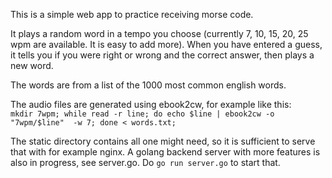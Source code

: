 This is a simple web app to practice receiving morse code.

It plays a random word in a tempo you choose (currently 7, 10, 15, 20, 25 wpm are available. It is easy to add more).
When you have entered a guess, it tells you if you were right or wrong and the correct answer, then plays a new word.

The words are from a list of the 1000 most common english words.

The audio files are generated using ebook2cw, for example like this:  
`mkdir 7wpm; while read -r line; do echo $line | ebook2cw -o "7wpm/$line"  -w 7; done < words.txt;`

The static directory contains all one might need, so it is sufficient to serve that with for example nginx.
A golang backend server with more features is also in progress, see server.go.
Do `go run server.go` to start that.
